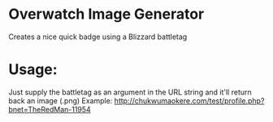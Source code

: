 # Overwatch Image Generator
Creates a nice quick badge using a Blizzard battletag

# Usage:
Just supply the battletag as an argument in the URL string and it'll return back an image (.png)
Example:  http://chukwumaokere.com/test/profile.php?bnet=TheRedMan-11954
